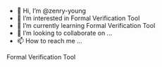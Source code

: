 - 👋 Hi, I’m @zenry-young
- 👀 I’m interested in  Formal Verification Tool
- 🌱 I’m currently learning  Formal Verification Tool
- 💞️ I’m looking to collaborate on ...
- 📫 How to reach me ...

 Formal Verification Tool
 
<!---
zenry-young/zenry-young is a ✨ special ✨ repository because its `README.md` (this file) appears on your GitHub profile.
You can click the Preview link to take a look at your changes.
--->
